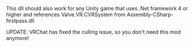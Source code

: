 This dll should also work for any Unity game that uses .Net framework 4 or higher and references Valve.VR.CVRSystem from Assembly-CSharp-firstpass.dll

UPDATE: VRChat has fixed the culling issue, so you don't need this mod anymore!
